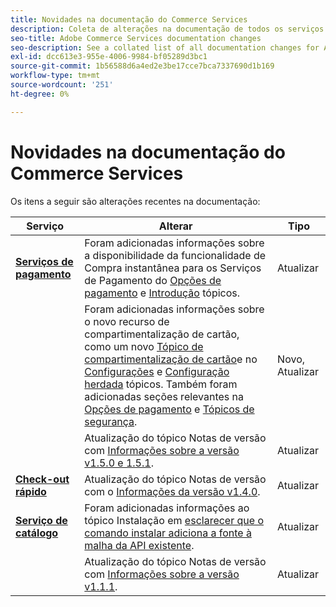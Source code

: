 ```yaml
---
title: Novidades na documentação do Commerce Services
description: Coleta de alterações na documentação de todos os serviços do Commerce
seo-title: Adobe Commerce Services documentation changes
seo-description: See a collated list of all documentation changes for Adobe Commerce Services and integration services.
exl-id: dcc613e3-955e-4006-9984-bf05289d3bc1
source-git-commit: 1b56588d6a4ed2e3be17cce7bca7337690d1b169
workflow-type: tm+mt
source-wordcount: '251'
ht-degree: 0%

---
```


# Novidades na documentação do Commerce Services

Os itens a seguir são alterações recentes na documentação:

| Serviço | Alterar | Tipo |
|  ---  |  ---  |  ---  |
| [**Serviços de pagamento**](https://experienceleague.adobe.com/docs/commerce-merchant-services/payment-services/guide-overview.html) | Foram adicionadas informações sobre a disponibilidade da funcionalidade de Compra instantânea para os Serviços de Pagamento do [Opções de pagamento](https://experienceleague.adobe.com/docs/commerce-merchant-services/payment-services/payments-checkout/payments-options.html#credit-card-fields) e [Introdução](https://experienceleague.adobe.com/docs/commerce-merchant-services/payment-services/overview.html#features) tópicos.<!--integration branch --> | Atualizar |
|  | Foram adicionadas informações sobre o novo recurso de compartimentalização de cartão, como um novo [Tópico de compartimentalização de cartão](https://experienceleague.adobe.com/docs/commerce-merchant-services/payment-services/payments-checkout/vaulting.html#payments-checkout)e no [Configurações](https://experienceleague.adobe.com/docs/commerce-merchant-services/payment-services/configure/settings.html#card-vaulting) e [Configuração herdada](https://experienceleague.adobe.com/docs/commerce-merchant-services/payment-services/configure/configure-admin.html#configure-credit-card-fields) tópicos. Também foram adicionadas seções relevantes na [Opções de pagamento](https://experienceleague.adobe.com/docs/commerce-merchant-services/payment-services/payments-checkout/payments-options.html#credit-card-vaulting) e [Tópicos de segurança](https://experienceleague.adobe.com/docs/commerce-merchant-services/payment-services/security.html#card-vaulting). | Novo, Atualizar |
|  | Atualização do tópico Notas de versão com [Informações sobre a versão v1.5.0 e 1.5.1](https://experienceleague.adobe.com/docs/commerce-merchant-services/payment-services/release-notes.html#v1.5.1). | Atualizar |
| [**Check-out rápido**](https://experienceleague.adobe.com/docs/commerce-merchant-services/quick-checkout/overview.html) | Atualização do tópico Notas de versão com o [Informações da versão v1.4.0](https://experienceleague.adobe.com/docs/commerce-merchant-services/quick-checkout/release-notes.html?lang=en#v1.4.0).<!-- BOLT-480 --> | Atualizar |
| [**Serviço de catálogo**](https://experienceleague.adobe.com/docs/commerce-merchant-services/quick-checkout/overview.html) | Foram adicionadas informações ao tópico Instalação em [esclarecer que o comando instalar adiciona a fonte à malha da API existente](https://experienceleague.adobe.com/docs/commerce-merchant-services/catalog-service/installation.html#configure-catalog-export).<!-- xx --> | Atualizar |
|  | Atualização do tópico Notas de versão com [Informações sobre a versão v1.1.1](https://experienceleague.adobe.com/docs/commerce-merchant-services/catalog-service/release-notes.html#v1.1-release). | Atualizar |

